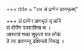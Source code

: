 +++
title = "०७ सं प्राणेन प्राणभृतम्"

+++
सं प्राणेन प्राणभृतं सृजामि  
सं वीर्येण पयसाशिषा च ।  
आस्तावं गच्छ सुकृतां यत्र लोकं  
ते त्वा प्राश्नन्तु दक्षिणतो निषद्य ॥